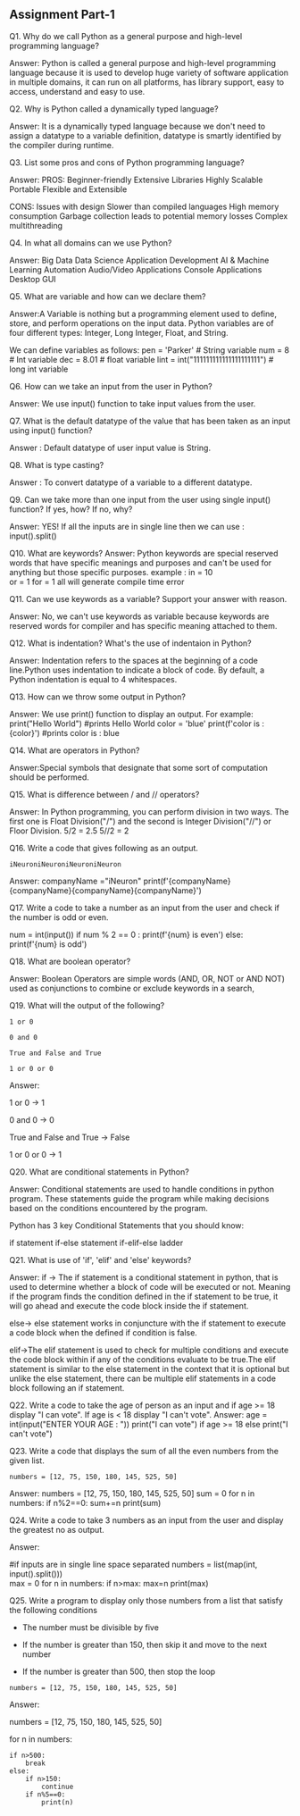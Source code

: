 ## Assignment Part-1
Q1. Why do we call Python as a general purpose and high-level programming language?

Answer: Python is called a general purpose and high-level programming language because it is used to 
develop huge variety of software application in multiple domains, it can run on all platforms, has library support, easy to access, understand and easy to use.

Q2. Why is Python called a dynamically typed language?

Answer: It is a dynamically typed language because we don't need to assign a datatype to a variable definition, datatype is smartly identified by the compiler during runtime. 

Q3. List some pros and cons of Python programming language?

Answer: 
PROS: Beginner-friendly
      Extensive Libraries
      Highly Scalable
      Portable
      Flexible and Extensible

CONS: Issues with design
      Slower than compiled languages
      High memory consumption
      Garbage collection leads to potential memory losses
      Complex multithreading

Q4. In what all domains can we use Python?

Answer: Big Data
        Data Science
        Application Development 
        AI & Machine Learning
        Automation 
        Audio/Video Applications
        Console Applications
        Desktop GUI

Q5. What are variable and how can we declare them?

Answer:A Variable is nothing but a programming element used to define, store, and perform operations on the input data. Python variables are of four different types: Integer, Long Integer, Float, and String.

We can define variables as follows:
pen = 'Parker' # String variable 
num = 8 # Int variable
dec = 8.01 # float variable
lint = int("111111111111111111111")  # long int variable

Q6. How can we take an input from the user in Python?

Answer: We use input() function to take input values from the user.

Q7. What is the default datatype of the value that has been taken as an input using input() function?

Answer : Default datatype of user input value is String.

Q8. What is type casting?

Answer : To convert datatype of a variable to a different datatype.

Q9. Can we take more than one input from the user using single input() function? If yes, how? If no, why?

Answer: YES!
If all the inputs are in single line then we can use : input().split()


Q10. What are keywords?
Answer: Python keywords are special reserved words that have specific meanings and purposes and can't be used for anything but those specific purposes.
example : in = 10  
          or = 1
          for = 1
          all will generate compile time error

Q11. Can we use keywords as a variable? Support your answer with reason.

Answer: No, we can't use keywords as variable because keywords are reserved words for compiler and has specific meaning attached to them.

Q12. What is indentation? What's the use of indentaion in Python?

Answer: Indentation refers to the spaces at the beginning of a code line.Python uses indentation to indicate a block of code. By default, a Python indentation is equal to 4 whitespaces.

Q13. How can we throw some output in Python?

Answer: We use print() function to display an output. For example:
print("Hello World") #prints Hello World
color = 'blue'
print(f'color is : {color}') #prints color is : blue

Q14. What are operators in Python?

Answer:Special symbols that designate that some sort of computation should be performed.

Q15. What is difference between / and // operators?

Answer: In Python programming, you can perform division in two ways. The first one is Float Division("/") and the second is Integer Division("//") or Floor Division.
5/2 = 2.5
5//2 = 2

Q16. Write a code that gives following as an output.
```
iNeuroniNeuroniNeuroniNeuron
```
Answer: 
companyName ="iNeuron"
print(f'{companyName}{companyName}{companyName}{companyName}')

Q17. Write a code to take a number as an input from the user and check if the number is odd or even.

num = int(input())
if num % 2 == 0 : 
    print(f'{num} is even')
else:
    print(f'{num} is odd')

Q18. What are boolean operator?

Answer: Boolean Operators are simple words (AND, OR, NOT or AND NOT) used as conjunctions to combine or exclude keywords in a search,

Q19. What will the output of the following?
```
1 or 0

0 and 0

True and False and True

1 or 0 or 0
```
Answer: 

1 or 0 -> 1

0 and 0 -> 0

True and False and True -> False

1 or 0 or 0 -> 1

Q20. What are conditional statements in Python?

Answer: Conditional statements are used to handle conditions in python program. These statements guide the program while making decisions based on the conditions encountered by the program.

Python has 3 key Conditional Statements that you should know:

if statement
if-else statement
if-elif-else ladder

Q21. What is use of 'if', 'elif' and 'else' keywords?

Answer: 
if -> The if statement is a conditional statement in python, that is used to determine whether a block of code will be executed or not. Meaning if the program finds the condition defined in the if statement to be true, it will go ahead and execute the code block inside the if statement.

else-> else statement works in conjuncture with the if statement to execute a code block when the defined if condition is false.

elif->The elif statement is used to check for multiple conditions and execute the code block within if any of the conditions evaluate to be true.The elif statement is similar to the else statement in the context that it is optional but unlike the else statement, there can be multiple elif statements in a code block following an if statement.

Q22. Write a code to take the age of person as an input and if age >= 18 display "I can vote". If age is < 18 display "I can't vote".
Answer:
age = int(input("ENTER YOUR AGE : "))
print("I can vote") if age >= 18 else print("I can't vote")

Q23. Write a code that displays the sum of all the even numbers from the given list.
```
numbers = [12, 75, 150, 180, 145, 525, 50]
```
Answer:
numbers = [12, 75, 150, 180, 145, 525, 50]
sum = 0
for n in numbers:
    if n%2==0:
        sum+=n
print(sum)

Q24. Write a code to take 3 numbers as an input from the user and display the greatest no as output.

Answer:

#if inputs are in single line space separated
numbers = list(map(int, input().split()))   
max = 0
for n in numbers:
    if n>max:
        max=n
print(max)

Q25. Write a program to display only those numbers from a list that satisfy the following conditions

- The number must be divisible by five

- If the number is greater than 150, then skip it and move to the next number

- If the number is greater than 500, then stop the loop
```
numbers = [12, 75, 150, 180, 145, 525, 50]
```
Answer:

numbers = [12, 75, 150, 180, 145, 525, 50]

for n in numbers:
    
    if n>500:
        break
    else:
        if n>150:
            continue 
        if n%5==0:
            print(n)
